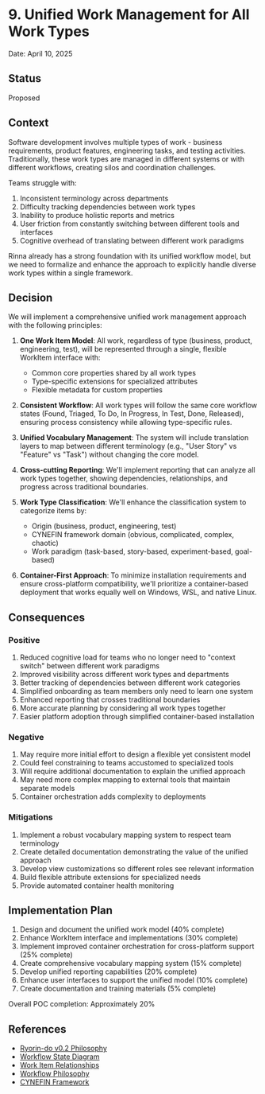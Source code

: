 # 9. Unified Work Management for All Work Types

Date: April 10, 2025

## Status

Proposed

## Context

Software development involves multiple types of work - business requirements, product features, engineering tasks, and testing activities. Traditionally, these work types are managed in different systems or with different workflows, creating silos and coordination challenges.

Teams struggle with:
1. Inconsistent terminology across departments
2. Difficulty tracking dependencies between work types
3. Inability to produce holistic reports and metrics
4. User friction from constantly switching between different tools and interfaces
5. Cognitive overhead of translating between different work paradigms

Rinna already has a strong foundation with its unified workflow model, but we need to formalize and enhance the approach to explicitly handle diverse work types within a single framework.

## Decision

We will implement a comprehensive unified work management approach with the following principles:

1. **One Work Item Model**: All work, regardless of type (business, product, engineering, test), will be represented through a single, flexible WorkItem interface with:
   - Common core properties shared by all work types
   - Type-specific extensions for specialized attributes
   - Flexible metadata for custom properties

2. **Consistent Workflow**: All work types will follow the same core workflow states (Found, Triaged, To Do, In Progress, In Test, Done, Released), ensuring process consistency while allowing type-specific rules.

3. **Unified Vocabulary Management**: The system will include translation layers to map between different terminology (e.g., "User Story" vs "Feature" vs "Task") without changing the core model.

4. **Cross-cutting Reporting**: We'll implement reporting that can analyze all work types together, showing dependencies, relationships, and progress across traditional boundaries.

5. **Work Type Classification**: We'll enhance the classification system to categorize items by:
   - Origin (business, product, engineering, test)
   - CYNEFIN framework domain (obvious, complicated, complex, chaotic)
   - Work paradigm (task-based, story-based, experiment-based, goal-based)

6. **Container-First Approach**: To minimize installation requirements and ensure cross-platform compatibility, we'll prioritize a container-based deployment that works equally well on Windows, WSL, and native Linux.

## Consequences

### Positive

1. Reduced cognitive load for teams who no longer need to "context switch" between different work paradigms
2. Improved visibility across different work types and departments
3. Better tracking of dependencies between different work categories
4. Simplified onboarding as team members only need to learn one system
5. Enhanced reporting that crosses traditional boundaries
6. More accurate planning by considering all work types together
7. Easier platform adoption through simplified container-based installation

### Negative

1. May require more initial effort to design a flexible yet consistent model
2. Could feel constraining to teams accustomed to specialized tools
3. Will require additional documentation to explain the unified approach
4. May need more complex mapping to external tools that maintain separate models
5. Container orchestration adds complexity to deployments

### Mitigations

1. Implement a robust vocabulary mapping system to respect team terminology
2. Create detailed documentation demonstrating the value of the unified approach
3. Develop view customizations so different roles see relevant information
4. Build flexible attribute extensions for specialized needs
5. Provide automated container health monitoring

## Implementation Plan

1. Design and document the unified work model (40% complete)
2. Enhance WorkItem interface and implementations (30% complete)
3. Implement improved container orchestration for cross-platform support (25% complete)
4. Create comprehensive vocabulary mapping system (15% complete)
5. Develop unified reporting capabilities (20% complete)
6. Enhance user interfaces to support the unified model (10% complete)
7. Create documentation and training materials (5% complete)

Overall POC completion: Approximately 20%

## References

- [Ryorin-do v0.2 Philosophy](../../diagrams/ryorindo-v0.2-philosophy.md)
- [Workflow State Diagram](../../diagrams/workflow/workflow_state_diagram.md)
- [Work Item Relationships](../../user-guide/work-item-relationships.md)
- [Workflow Philosophy](../../user-guide/workflow-philosophy.md)
- [CYNEFIN Framework](https://en.wikipedia.org/wiki/Cynefin_framework)